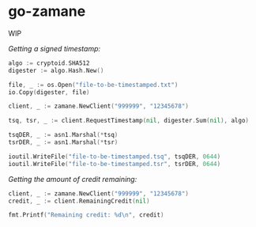 # go-zamane
WIP

*Getting a signed timestamp:*
```go
algo := cryptoid.SHA512
digester := algo.Hash.New()

file, _ := os.Open("file-to-be-timestamped.txt")
io.Copy(digester, file)

client, _ := zamane.NewClient("999999", "12345678")

tsq, tsr, _ := client.RequestTimestamp(nil, digester.Sum(nil), algo)

tsqDER, _ := asn1.Marshal(*tsq)
tsrDER, _ := asn1.Marshal(*tsr)

ioutil.WriteFile("file-to-be-timestamped.tsq", tsqDER, 0644)
ioutil.WriteFile("file-to-be-timestamped.tsr", tsrDER, 0644)
```

*Getting the amount of credit remaining:*
```go
client, _ := zamane.NewClient("999999", "12345678")
credit, _ := client.RemainingCredit(nil)

fmt.Printf("Remaining credit: %d\n", credit)
```
